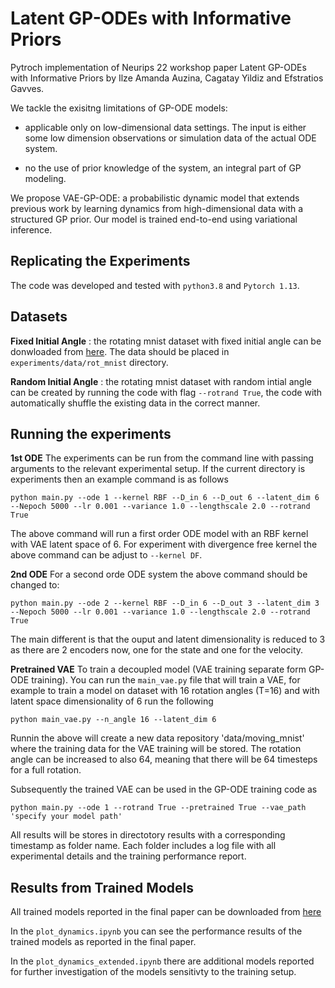 # Latent GP-ODEs with Informative Priors

Pytroch implementation of Neurips 22 workshop paper Latent GP-ODEs with Informative Priors by Ilze Amanda Auzina, Cagatay Yildiz and Efstratios Gavves.

We tackle the exisitng limitations of GP-ODE models:

- applicable only on low-dimensional data settings. The input is either some low dimension observations or simulation data of the actual ODE system.

- no the use of prior knowledge of the system, an integral part of GP modeling.

We propose VAE-GP-ODE: a probabilistic dynamic model that extends previous work by
learning dynamics from high-dimensional data with a structured GP prior. Our model is trained end-to-end using variational inference. 

## Replicating the Experiments

The code was developed and tested with `python3.8` and `Pytorch 1.13`.

## Datasets
**Fixed Initial Angle** : the rotating mnist dataset with fixed initial angle can be donwloaded from [here](https://drive.google.com/drive/folders/1rOnMczoOXItqjM85VHo-LGvBjqcFctvn?usp=share_link). The data should be placed in `experiments/data/rot_mnist` directory.

**Random Initial Angle** : the rotating mnist dataset with random intial angle can be created by running the code with flag `--rotrand True`, the code with automatically shuffle the existing data in the correct manner.

## Running the experiments 

**1st ODE** The experiments can be run from the command line with passing arguments to the relevant experimental setup. If the current directory is experiments then an example command is as follows

```
python main.py --ode 1 --kernel RBF --D_in 6 --D_out 6 --latent_dim 6 --Nepoch 5000 --lr 0.001 --variance 1.0 --lengthscale 2.0 --rotrand True
```
The above command will run a first order ODE model with an RBF kernel with VAE latent space of 6. For experiment with divergence free kernel the above command can be adjust to `--kernel DF`. 

**2nd ODE** For a second orde ODE system the above command should be changed to:

```
python main.py --ode 2 --kernel RBF --D_in 6 --D_out 3 --latent_dim 3 --Nepoch 5000 --lr 0.001 --variance 1.0 --lengthscale 2.0 --rotrand True
```
The main different is that the ouput and latent dimensionality is reduced to 3 as there are 2 encoders now, one for the state and one for the velocity. 

**Pretrained VAE** To train a decoupled model (VAE training separate form GP-ODE training). You can run the `main_vae.py` file that will train a VAE, for example to train a model on dataset with 16 rotation angles (T=16) and with latent space dimensionality of 6 run the following

```
python main_vae.py --n_angle 16 --latent_dim 6
```
Runnin the above will create a new data repository 'data/moving_mnist' where the training data for the VAE training will be stored. The rotation angle can be increased to also 64, meaning that there will be 64 timesteps for a full rotation. 

Subsequently the trained VAE can be used in the GP-ODE training code as 

```
python main.py --ode 1 --rotrand True --pretrained True --vae_path 'specify your model path'
```

All results will be stores in directotory results with a corresponding timestamp as folder name. Each folder includes a log file with all experimental details and the training performance report. 

## Results from Trained Models

All trained models reported in the final paper can be downloaded from [here](https://drive.google.com/drive/folders/1UhvVTIKvapi53Uv6ltZJlvfVnDGwmzAf?usp=share_link)

In the `plot_dynamics.ipynb` you can see the performance results of the trained models as reported in the final paper.

In the `plot_dynamics_extended.ipynb` there are additional models reported for further investigation of the models sensitivty to the training setup. 

